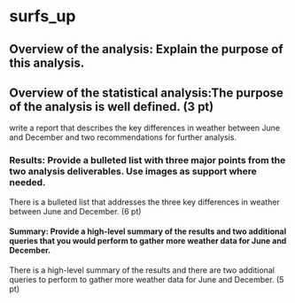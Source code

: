 # surfs_up
## Overview of the analysis: Explain the purpose of this analysis.
## Overview of the statistical analysis:The purpose of the analysis is well defined. (3 pt)
write a report that describes the key differences in weather between June and December and two recommendations for further analysis.

### Results: Provide a bulleted list with three major points from the two analysis deliverables. Use images as support where needed.
There is a bulleted list that addresses the three key differences in weather between June and December. (6 pt)

#### Summary: Provide a high-level summary of the results and two additional queries that you would perform to gather more weather data for June and December.

There is a high-level summary of the results and there are two additional queries to perform to gather more weather data for June and December. (5 pt)
